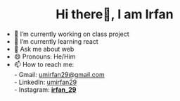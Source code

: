 ### <h1 style="text-align: center;">Hi there👋, I am Irfan</h1>



- 🔭 I’m currently working on class project
- 🌱 I’m currently learning react
- 💬 Ask me about web
- 😄 Pronouns: He/Him
- 📫 How to reach me:<br> - Gmail: umirfan29@gmail.com<br>
                           - LinkedIn: <a class="footer-link" href="https://www.linkedin.com/in/umirfan29">umirfan29</a><br>
                           - Instagram: <a class="footer-link" href="https://instagram.com/__irfan_29__?igshid=YmMyMTA2M2Y=">__irfan_29__</a><br>

<!--
- 👯 I’m looking to collaborate on ...
- 🤔 I’m looking for help with ...
-->
<!--

- ⚡ Fun fact: ...
-->
